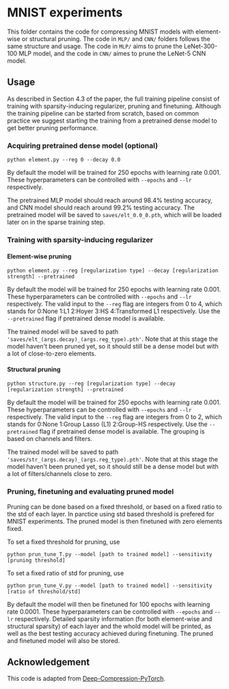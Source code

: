 # MNIST experiments

This folder contains the code for compressing MNIST models with element-wise or structural pruning. The code in `MLP/` and `CNN/` folders follows the same structure and usage. The code in `MLP/` aims to prune the LeNet-300-100 MLP model, and the code in `CNN/` aimes to prune the LeNet-5 CNN model.

## Usage

As described in Section 4.3 of the paper, the full training pipeline consist of training with sparsity-inducing regularizer, pruning and finetuning. Although the training pipeline can be started from scratch, based on common practice we suggest starting the training from a pretrained dense model to get better pruning performance.

### Acquiring pretrained dense model (optional)

```
python element.py --reg 0 --decay 0.0
```

By default the model will be trained for 250 epochs with learning rate 0.001. These hyperparameters can be controlled with `--epochs` and `--lr` respectively.

The pretrained MLP model should reach around 98.4% testing accuracy, and CNN model should reach around 99.2% testing accuracy. The pretrained model will be saved to `saves/elt_0.0_0.pth`, which will be loaded later on in the sparse training step. 

### Training with sparsity-inducing regularizer

#### Element-wise pruning

```
python element.py --reg [regularization type] --decay [regularization strength] --pretrained
```

By default the model will be trained for 250 epochs with learning rate 0.001. These hyperparameters can be controlled with `--epochs` and `--lr` respectively. The valid input to the `--reg` flag are integers from 0 to 4, which stands for 0:None 1:L1 2:Hoyer 3:HS 4:Transformed L1 respectively. Use the `--pretrained` flag if pretrained dense model is available.

The trained model will be saved to path `'saves/elt_(args.decay)_(args.reg_type).pth'`. Note that at this stage the model haven't been pruned yet, so it should still be a dense model but with a lot of close-to-zero elements.

#### Structural pruning

```
python structure.py --reg [regularization type] --decay [regularization strength] --pretrained
```

By default the model will be trained for 250 epochs with learning rate 0.001. These hyperparameters can be controlled with `--epochs` and `--lr` respectively. The valid input to the `--reg` flag are integers from 0 to 2, which stands for 0:None 1:Group Lasso (L1) 2:Group-HS respectively. Use the `--pretrained` flag if pretrained dense model is available. The grouping is based on channels and filters.

The trained model will be saved to path `'saves/str_(args.decay)_(args.reg_type).pth'`. Note that at this stage the model haven't been pruned yet, so it should still be a dense model but with a lot of filters/channels close to zero.


### Pruning, finetuning and evaluating pruned model

Pruning can be done based on a fixed threshold, or based on a fixed ratio to the std of each layer. In parctice using std based threshold is prefered for MNIST experiments. The pruned model is then finetuned with zero elements fixed.

To set a fixed threshold for pruning, use 
```
python prun_tune_T.py --model [path to trained model] --sensitivity [pruning threshold]
```

To set a fixed ratio of std for pruning, use 
```
python prun_tune_V.py --model [path to trained model] --sensitivity [ratio of threshold/std]
```

By default the model will then be finetuned for 100 epochs with learning rate 0.0001. These hyperparameters can be controlled with `--epochs` and `--lr` respectively. Detailed sparsity information (for both element-wise and structural sparsity) of each layer and the whold model will be printed, as well as the best testing accuracy achieved during finetuning. The pruned and finetuned model will also be stored.

## Acknowledgement
This code is adapted from [Deep-Compression-PyTorch](https://github.com/mightydeveloper/Deep-Compression-PyTorch).
